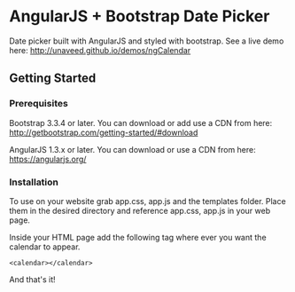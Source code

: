 # AngularJS + Bootstrap Date Picker

Date picker built with AngularJS and styled with bootstrap. See a live demo here: http://unaveed.github.io/demos/ngCalendar

## Getting Started
### Prerequisites
Bootstrap 3.3.4 or later. You can download or add use a CDN from here:
http://getbootstrap.com/getting-started/#download
  
AngularJS 1.3.x or later. You can download or use a CDN from here:
https://angularjs.org/

### Installation
To use on your website grab app.css, app.js and the templates folder. Place them in the desired directory and reference app.css, app.js in your web page. 

Inside your HTML page add the following tag where ever you want the calendar to appear. 
```
<calendar></calendar>
````
And that's it!
